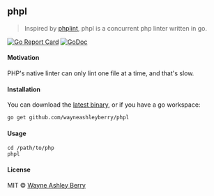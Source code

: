 ## phpl

> Inspired by [phplint](https://github.com/wayneashleyberry/phplint), phpl is a concurrent php linter written in go.

[![Go Report Card](https://goreportcard.com/badge/github.com/wayneashleyberry/phpl)](https://goreportcard.com/report/github.com/wayneashleyberry/phpl)
[![GoDoc](https://godoc.org/github.com/wayneashleyberry/phpl?status.svg)](https://godoc.org/github.com/wayneashleyberry/phpl)

#### Motivation

PHP's native linter can only lint one file at a time, and that's slow.

#### Installation

You can download the [latest binary](https://github.com/wayneashleyberry/phpl/releases/latest), or if you have a go workspace:

```sh
go get github.com/wayneashleyberry/phpl
```

#### Usage

```
cd /path/to/php
phpl
```

#### License

MIT © [Wayne Ashley Berry](https://www.wayneashleyberry.com)
